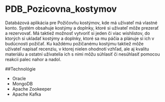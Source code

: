 # PDB_Pozicovna_kostymov
Databázová aplikácia pre Požičovňu kostýmov, kde má užívateľ má vlastné konto. Systém obsahuje kostýmy a doplnky, ktoré si uživateľ môže prezerať a rezervovať. Má taktiež možnosť vytvoriť si jeden či viac wishlistov, do ktorých si ukladať kostýmy a doplnky, ktoré sa mu páčia a plánuje si ich v budúcnosti požičať. Ku každému požičanému kostýmu taktiež môže užívateľ napísať recenziu, v ktorej nielen ohodnotí vzhľad, ale aj kvalitu materiálu a ostatní užívatelia ich s nimi môžu súhlasiť či nesúhlasiť pomocou reakcii palec nahor a nadol.

##Technológie
- Oracle
- MongoDB
- Apache Zookeeper
- Apache Kafka
